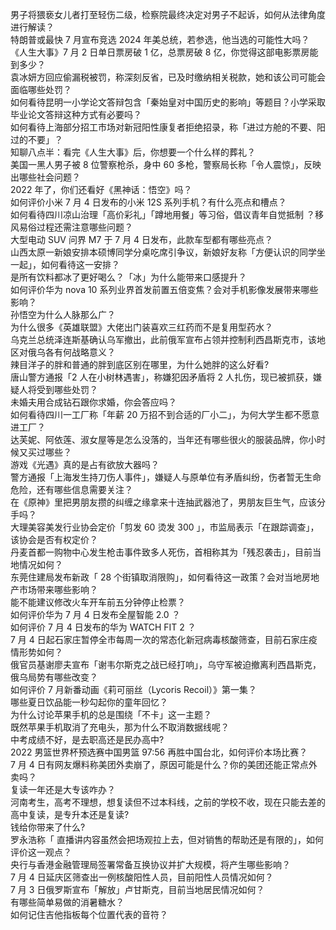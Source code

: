 男子将猥亵女儿者打至轻伤二级，检察院最终决定对男子不起诉，如何从法律角度进行解读？  
特朗普或最快 7 月宣布竞选 2024 年美总统，若参选，他当选的可能性大吗？  
《人生大事》7 月 2 日单日票房破 1 亿，总票房破 8 亿，你觉得这部电影票房能到多少？  
袁冰妍方回应偷漏税被罚，称深刻反省，已及时缴纳相关税款，她和该公司可能会面临哪些处罚？  
如何看待昆明一小学论文答辩包含「秦始皇对中国历史的影响」等题目？小学采取毕业论文答辩这种方式有必要吗？  
如何看待上海部分招工市场对新冠阳性康复者拒绝招录，称「进过方舱的不要、阳过的不要」？  
知聊八点半：看完《人生大事》后，你想要一个什么样的葬礼？  
美国一黑人男子被 8 位警察枪杀，身中 60 多枪，警察局长称「令人震惊」，反映出哪些社会问题？  
2022 年了，你们还看好《黑神话：悟空》吗？  
如何评价小米 7 月 4 日发布的小米 12S 系列手机？有什么亮点和槽点？  
如何看待四川凉山治理「高价彩礼」「蹲地用餐」等习俗，倡议青年自觉抵制 ？移风易俗过程还需注意哪些问题？  
大型电动 SUV 问界 M7 于 7 月 4 日发布，此款车型都有哪些亮点？  
山西太原一新娘安排本硕博同学分桌吃席引争议，新娘好友称「方便认识的同学坐一起」，如何看待这一安排？  
是所有饮料都冰了更好喝么？「冰」为什么能带来口感提升？  
如何评价华为 nova 10 系列业界首发前置五倍变焦？会对手机影像发展带来哪些影响？  
孙悟空为什么人脉那么广？  
为什么很多《英雄联盟》大佬出门装喜欢三红药而不是复用型药水？  
乌克兰总统泽连斯基确认乌军撤出，此前俄军宣布占领并控制利西昌斯克市，该地区对俄乌各有何战略意义？  
辣目洋子的胖和普通的胖到底区别在哪里，为什么她胖的这么好看?  
唐山警方通报「2 人在小树林遇害」，称嫌犯因矛盾将 2 人扎伤，现已被抓获，嫌疑人将受到哪些处罚？  
未婚夫用合成钻石跟你求婚，你会答应吗？  
如何看待四川一工厂称「年薪 20 万招不到合适的厂小二」，为何大学生都不愿意进工厂？  
达芙妮、阿依莲、淑女屋等是怎么没落的，当年还有哪些很火的服装品牌，你小时候又买过哪些？  
游戏《光遇》真的是占有欲放大器吗？  
警方通报「上海发生持刀伤人事件」，嫌疑人与原单位有矛盾纠纷，伤者暂无生命危险，还有哪些信息需要关注？  
在《原神》里把男朋友攒的纠缠之缘拿来十连抽武器池了，男朋友巨生气，应该分手吗？  
大理美容美发行业协会定价「剪发 60 烫发 300 」，市监局表示「在跟踪调查」，该协会是否有权定价？  
丹麦首都一购物中心发生枪击事件致多人死伤，首相称其为「残忍袭击」，目前当地情况如何？  
东莞住建局发布新政「 28 个街镇取消限购」，如何看待这一政策？会对当地房地产市场带来哪些影响？  
能不能建议修改火车开车前五分钟停止检票？  
如何评价华为 7 月 4 日发布全屋智能 2.0 ？  
如何评价 7 月 4 日发布的华为 WATCH FIT 2 ？  
7 月 4 日起石家庄暂停全市每周一次的常态化新冠病毒核酸筛查，目前石家庄疫情形势如何？  
俄官员基谢廖夫宣布「谢韦尔斯克之战已经打响」，乌守军被迫撤离利西昌斯克，俄乌局势有哪些改变？  
如何评价 7 月新番动画《莉可丽丝（Lycoris Recoil）》第一集？  
哪些夏日饮品能一秒勾起你的童年回忆？  
为什么讨论苹果手机的总是围绕「不卡」这一主题？  
既然苹果手机取消了充电头，那为什么不取消数据线呢？  
中考成绩不好，是去职高还是民办高中?  
2022 男篮世界杯预选赛中国男篮 97:56 再胜中国台北，如何评价本场比赛？  
7 月 4 日有网友爆料称美团外卖崩了，原因可能是什么？你的美团还能正常点外卖吗？  
复读一年还是大专该咋办？  
河南考生，高考不理想，想复读但不过本科线，之前的学校不收，现在只能去差的高中复读，是专升本还是复读?  
钱给你带来了什么?  
罗永浩称「 直播讲内容虽然会把场观拉上去，但对销售的帮助还是有限的」，如何评价这一观点？  
央行与香港金融管理局签署常备互换协议并扩大规模，将产生哪些影响？  
7 月 4 日延庆区筛查出一例核酸阳性人员，目前阳性人员情况如何？  
7 月 3 日俄罗斯宣布「解放」卢甘斯克，目前当地居民情况如何？  
有哪些简单易做的消暑糖水？  
如何记住吉他指板每个位置代表的音符？  
